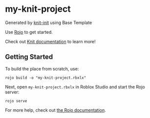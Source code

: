 # my-knit-project
Generated by [knit-init](https://github.com/Podter/knit-init) using Base Template

Use [Rojo](https://github.com/rojo-rbx/rojo) to get started.

Check out [Knit documentation](https://sleitnick.github.io/Knit/docs/gettingstarted) to learn more!

## Getting Started
To build the place from scratch, use:
```
rojo build -o "my-knit-project.rbxlx"
```
Next, open `my-knit-project.rbxlx` in Roblox Studio and start the Rojo server:
```
rojo serve
```
For more help, check out [the Rojo documentation](https://rojo.space/docs).
